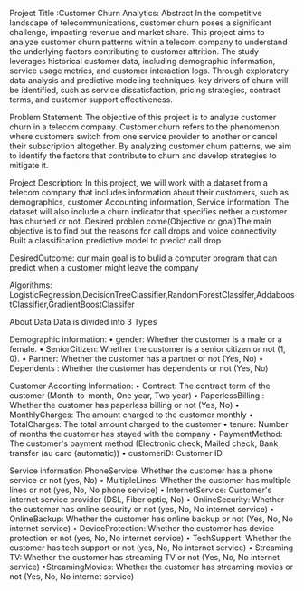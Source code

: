 Project Title :Customer Churn Analytics:
Abstract
In the competitive landscape of telecommunications, customer churn poses a significant challenge, impacting revenue and market share. This project aims to analyze customer churn patterns within a telecom company to understand the underlying factors contributing to customer attrition. The study leverages historical customer data, including demographic information, service usage metrics, and customer interaction logs. Through exploratory data analysis and predictive modeling techniques, key drivers of churn will be identified, such as service dissatisfaction, pricing strategies, contract terms, and customer support effectiveness.

Problem Statement:
The objective of this project is to analyze customer churn in a telecom company. Customer churn refers to the phenomenon where customers switch from one service provider to another or cancel their subscription altogether. By analyzing customer chum patterns, we aim to identify the factors that contribute to churn and develop strategies to mitigate it.

Project Description:
In this project, we will work with a dataset from a telecom company that includes information about their customers, such as demographics, customer Accounting information, Service information. The dataset will also include a churn indicator that specifies nether a customer has churned or not.
Desired problen come(Objective or goal)The main objective is to find out the reasons for call drops and voice connectivity Built a classification predictive model to predict call drop

DesiredOutcome:
our main goal is to bulid a computer program that can predict when a customer might leave the company

Algorithms:
LogisticRegression,DecisionTreeClassifier,RandomForestClassifer,AddaboostClassifier,GradientBoostClassifer

About Data
Data is divided into 3 Types

Demographic information:
• gender: Whether the customer is a male or a female.
• SeniorCitizen: Whether the customer is a senior citizen or not (1, 0).
• Partner: Whether the customer has a partner or not (Yes, No)
• Dependents : Whether the customer has dependents or not (Yes, No)

Customer Acconting Information:
• Contract: The contract term of the customer (Month-to-month, One year, Two year)
• PaperlessBilling : Whether the customer has paperless billing or not (Yes, No)
• MonthlyCharges: The amount charged to the customer monthly
• TotalCharges: The total amount charged to the customer
• tenure: Number of months the customer has stayed with the company
• PaymentMethod: The customer's payment method (Electronic check, Mailed check, Bank transfer (au card (automatic))
• customeriD: Customer ID

Service information
PhoneService: Whether the customer has a phone service or not (yes, No)
• MultipleLines: Whether the customer has multiple lines or not (yes, No, No phone service)
• InternetService: Customer's internet service provider (DSL, Fiber optic, No)
• OnlineSecurity: Whether the customer has online security or not (yes, No, No internet service)
• OnlineBackup: Whether the customer has online backup or not (Yes, No, No internet service)
• DeviceProtection: Whether the customer has device protection or not (yes, No, No internet service)
• TechSupport: Whether the customer has tech support or not (yes, No, No internet service)
• Streaming TV: Whether the customer has streaming TV or not (Yes, No, No internet service)
•StreamingMovies: Whether the customer has streaming movies or not (Yes, No, No internet service)
